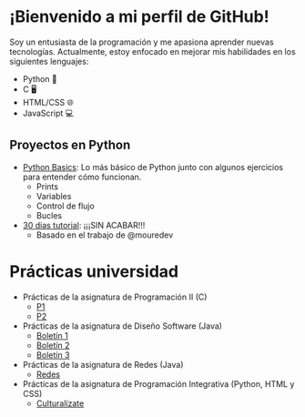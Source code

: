# ¡Bienvenido a mi perfil de GitHub!

Soy un entusiasta de la programación y me apasiona aprender nuevas tecnologías. Actualmente, estoy enfocado en mejorar mis habilidades en los siguientes lenguajes:

- Python 🐍
- C 🖥️
- HTML/CSS 🌐
- JavaScript 💻

## Proyectos en Python
- [Python Basics](https://github.com/diegogonzalez7/Python_Basics): Lo más básico de Python junto con algunos ejercicios para entender cómo funcionan.
  - Prints
  - Variables
  - Control de flujo
  - Bucles 
- [30 dias tutorial](https://github.com/diegogonzalez7/30diastutorial): ¡¡¡SIN ACABAR!!!
  - Basado en el trabajo de @mouredev

# Prácticas universidad
- Prácticas de la asignatura de Programación II (C)
  - [P1](https://github.com/diegogonzalez7/P1)
  - [P2](https://github.com/diegogonzalez7/P2)
- Prácticas de la asignatura de Diseño Software (Java)
  - [Boletín 1](https://github.com/diegogonzalez7/DS_boletin1)
  - [Boletín 2](https://github.com/diegogonzalez7/DS_boletin2)
  - [Boletín 3](https://github.com/diegogonzalez7/DS_pd)
- Prácticas de la asignatura de Redes (Java)
  - [Redes](https://github.com/diegogonzalez7/Networks)
- Prácticas de la asignatura de Programación Integrativa (Python, HTML y CSS)
  - [Culturalízate](https://github.com/diegogonzalez7/Culturalizate)  
